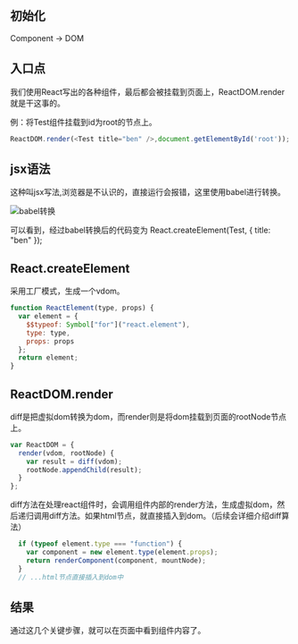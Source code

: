 
## 初始化

Component -> DOM

## 入口点

我们使用React写出的各种组件，最后都会被挂载到页面上，ReactDOM.render 就是干这事的。

例：将Test组件挂载到id为root的节点上。

``` js
ReactDOM.render(<Test title="ben" />,document.getElementById('root'));
```

## jsx语法

<Test title="ben" /> 这种叫jsx写法,浏览器是不认识的，直接运行会报错，这里使用babel进行转换。

![babel转换](https://github.com/yhlben/diy-react/blob/master/docs/images/babel.png?raw=true)

可以看到，经过babel转换后的代码变为 React.createElement(Test, { title: "ben" });

## React.createElement

采用工厂模式，生成一个vdom。

``` js
function ReactElement(type, props) {
  var element = {
    $$typeof: Symbol["for"]("react.element"),
    type: type,
    props: props
  };
  return element;
}
```

## ReactDOM.render

diff是把虚拟dom转换为dom，而render则是将dom挂载到页面的rootNode节点上。

``` js
var ReactDOM = {
  render(vdom, rootNode) {
    var result = diff(vdom);
    rootNode.appendChild(result);
  }
};
```

diff方法在处理react组件时，会调用组件内部的render方法，生成虚拟dom，然后递归调用diff方法。如果html节点，就直接插入到dom。（后续会详细介绍diff算法）

``` js
  if (typeof element.type === "function") {
    var component = new element.type(element.props);
    return renderComponent(component, mountNode);
  }
  // ...html节点直接插入到dom中
```

## 结果

通过这几个关键步骤，就可以在页面中看到组件内容了。












